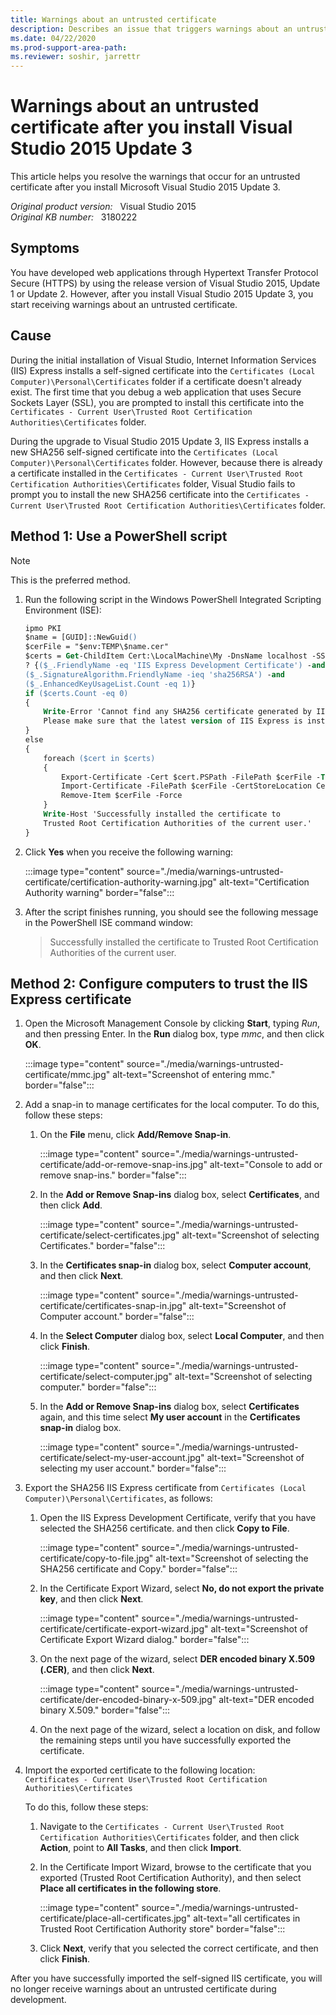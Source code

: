 ```yaml
---
title: Warnings about an untrusted certificate
description: Describes an issue that triggers warnings about an untrusted certificate after you install Visual Studio 2015 Update 3. Provides a resolution.
ms.date: 04/22/2020
ms.prod-support-area-path:
ms.reviewer: soshir, jarrettr
---
```

# Warnings about an untrusted certificate after you install Visual Studio 2015 Update 3

This article helps you resolve the warnings that occur for an untrusted certificate after you install Microsoft Visual Studio 2015 Update 3.

_Original product version:_ &nbsp; Visual Studio 2015  
_Original KB number:_ &nbsp; 3180222

## Symptoms

You have developed web applications through Hypertext Transfer Protocol Secure (HTTPS) by using the release version of Visual Studio 2015, Update 1 or Update 2. However, after you install Visual Studio 2015 Update 3, you start receiving warnings about an untrusted certificate.

## Cause

During the initial installation of Visual Studio, Internet Information Services (IIS) Express installs a self-signed certificate into the `Certificates (Local Computer)\Personal\Certificates` folder if a certificate doesn't already exist. The first time that you debug a web application that uses Secure Sockets Layer (SSL), you are prompted to install this certificate into the `Certificates - Current User\Trusted Root Certification Authorities\Certificates` folder.

During the upgrade to Visual Studio 2015 Update 3, IIS Express installs a new SHA256 self-signed certificate into the `Certificates (Local Computer)\Personal\Certificates` folder. However, because there is already a certificate installed in the `Certificates - Current User\Trusted Root Certification Authorities\Certificates` folder, Visual Studio fails to prompt you to install the new SHA256 certificate into the `Certificates - Current User\Trusted Root Certification Authorities\Certificates` folder.

## Method 1: Use a PowerShell script

> [!NOTE]
> This is the preferred method.

1. Run the following script in the Windows PowerShell Integrated Scripting Environment (ISE):

    ```ps
    ipmo PKI
    $name = [GUID]::NewGuid()
    $cerFile = "$env:TEMP\$name.cer"
    $certs = Get-ChildItem Cert:\LocalMachine\My -DnsName localhost -SSLServerAuthentication |
    ? {($_.FriendlyName -eq 'IIS Express Development Certificate') -and
    ($_.SignatureAlgorithm.FriendlyName -ieq 'sha256RSA') -and
    ($_.EnhancedKeyUsageList.Count -eq 1)}
    if ($certs.Count -eq 0)
    {
        Write-Error 'Cannot find any SHA256 certificate generated by IIS Express.
        Please make sure that the latest version of IIS Express is installed.'
    }
    else
    {
        foreach ($cert in $certs)
        {
            Export-Certificate -Cert $cert.PSPath -FilePath $cerFile -Type CERT | Out-Null
            Import-Certificate -FilePath $cerFile -CertStoreLocation Cert:\CurrentUser\Root | Out-Null
            Remove-Item $cerFile -Force
        }
        Write-Host 'Successfully installed the certificate to
        Trusted Root Certification Authorities of the current user.'
    }
    ```

2. Click **Yes** when you receive the following warning:

    :::image type="content" source="./media/warnings-untrusted-certificate/certification-authority-warning.jpg" alt-text="Certification Authority warning" border="false":::

3. After the script finishes running, you should see the following message in the PowerShell ISE command window:

    > Successfully installed the certificate to Trusted Root Certification Authorities of the current user.

## Method 2: Configure computers to trust the IIS Express certificate

1. Open the Microsoft Management Console by clicking **Start**, typing *Run*, and then pressing Enter. In the **Run** dialog box, type *mmc*, and then click **OK**.

    :::image type="content" source="./media/warnings-untrusted-certificate/mmc.jpg" alt-text="Screenshot of entering mmc." border="false":::

2. Add a snap-in to manage certificates for the local computer. To do this, follow these steps:
   1. On the **File** menu, click **Add/Remove Snap-in**.

      :::image type="content" source="./media/warnings-untrusted-certificate/add-or-remove-snap-ins.jpg" alt-text="Console to add or remove snap-ins." border="false":::

   2. In the **Add or Remove Snap-ins** dialog box, select **Certificates**, and then click **Add**.

      :::image type="content" source="./media/warnings-untrusted-certificate/select-certificates.jpg" alt-text="Screenshot of selecting Certificates." border="false":::

   3. In the **Certificates snap-in** dialog box, select **Computer account**, and then click **Next**.

      :::image type="content" source="./media/warnings-untrusted-certificate/certificates-snap-in.jpg" alt-text="Screenshot of Computer account." border="false":::

   4. In the **Select Computer** dialog box, select **Local Computer**, and then click **Finish**.

       :::image type="content" source="./media/warnings-untrusted-certificate/select-computer.jpg" alt-text="Screenshot of selecting computer." border="false":::

   5. In the **Add or Remove Snap-ins** dialog box, select **Certificates** again, and this time select **My user account** in the **Certificates snap-in** dialog box.

      :::image type="content" source="./media/warnings-untrusted-certificate/select-my-user-account.jpg" alt-text="Screenshot of selecting my user account." border="false":::

3. Export the SHA256 IIS Express certificate from `Certificates (Local Computer)\Personal\Certificates`, as follows:
   1. Open the IIS Express Development Certificate, verify that you have selected the SHA256 certificate. and then click **Copy to File**.

      :::image type="content" source="./media/warnings-untrusted-certificate/copy-to-file.jpg" alt-text="Screenshot of selecting the SHA256 certificate and Copy." border="false":::

   2. In the Certificate Export Wizard, select **No, do not export the private key**, and then click **Next**.

      :::image type="content" source="./media/warnings-untrusted-certificate/certificate-export-wizard.jpg" alt-text="Screenshot of Certificate Export Wizard dialog." border="false":::

   3. On the next page of the wizard, select **DER encoded binary X.509 (.CER)**, and then click **Next**.

      :::image type="content" source="./media/warnings-untrusted-certificate/der-encoded-binary-x-509.jpg" alt-text="DER encoded binary X.509." border="false":::

   4. On the next page of the wizard, select a location on disk, and follow the remaining steps until you have successfully exported the certificate.

4. Import the exported certificate to the following location:  
    `Certificates - Current User\Trusted Root Certification Authorities\Certificates`

    To do this, follow these steps:

    1. Navigate to the `Certificates - Current User\Trusted Root Certification Authorities\Certificates` folder, and then click **Action**, point to **All Tasks**, and then click **Import**.

    2. In the Certificate Import Wizard, browse to the certificate that you exported (Trusted Root Certification Authority), and then select **Place all certificates in the following store**.

       :::image type="content" source="./media/warnings-untrusted-certificate/place-all-certificates.jpg" alt-text="all certificates in Trusted Root Certification Authority store" border="false":::

    3. Click **Next**, verify that you selected the correct certificate, and then click **Finish**.

After you have successfully imported the self-signed IIS certificate, you will no longer receive warnings about an untrusted certificate during development.
